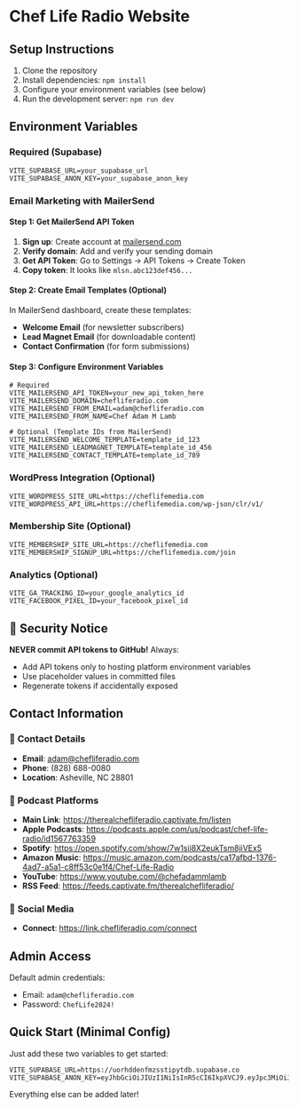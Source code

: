 # Chef Life Radio Website

## Setup Instructions

1. Clone the repository
2. Install dependencies: `npm install`
3. Configure your environment variables (see below)
4. Run the development server: `npm run dev`

## Environment Variables

### Required (Supabase)
```
VITE_SUPABASE_URL=your_supabase_url
VITE_SUPABASE_ANON_KEY=your_supabase_anon_key
```

### Email Marketing with MailerSend

#### Step 1: Get MailerSend API Token
1. **Sign up**: Create account at [mailersend.com](https://mailersend.com)
2. **Verify domain**: Add and verify your sending domain
3. **Get API Token**: Go to Settings → API Tokens → Create Token
4. **Copy token**: It looks like `mlsn.abc123def456...`

#### Step 2: Create Email Templates (Optional)
In MailerSend dashboard, create these templates:
- **Welcome Email** (for newsletter subscribers)
- **Lead Magnet Email** (for downloadable content)
- **Contact Confirmation** (for form submissions)

#### Step 3: Configure Environment Variables
```
# Required
VITE_MAILERSEND_API_TOKEN=your_new_api_token_here
VITE_MAILERSEND_DOMAIN=chefliferadio.com
VITE_MAILERSEND_FROM_EMAIL=adam@chefliferadio.com
VITE_MAILERSEND_FROM_NAME=Chef Adam M Lamb

# Optional (Template IDs from MailerSend)
VITE_MAILERSEND_WELCOME_TEMPLATE=template_id_123
VITE_MAILERSEND_LEADMAGNET_TEMPLATE=template_id_456
VITE_MAILERSEND_CONTACT_TEMPLATE=template_id_789
```

### WordPress Integration (Optional)
```
VITE_WORDPRESS_SITE_URL=https://cheflifemedia.com
VITE_WORDPRESS_API_URL=https://cheflifemedia.com/wp-json/clr/v1/
```

### Membership Site (Optional)
```
VITE_MEMBERSHIP_SITE_URL=https://cheflifemedia.com
VITE_MEMBERSHIP_SIGNUP_URL=https://cheflifemedia.com/join
```

### Analytics (Optional)
```
VITE_GA_TRACKING_ID=your_google_analytics_id
VITE_FACEBOOK_PIXEL_ID=your_facebook_pixel_id
```

## 🚨 Security Notice

**NEVER commit API tokens to GitHub!** Always:
- Add API tokens only to hosting platform environment variables
- Use placeholder values in committed files
- Regenerate tokens if accidentally exposed

## Contact Information

### 📧 **Contact Details**
- **Email**: adam@chefliferadio.com
- **Phone**: (828) 688-0080
- **Location**: Asheville, NC 28801

### 🎵 **Podcast Platforms**
- **Main Link**: https://therealchefliferadio.captivate.fm/listen
- **Apple Podcasts**: https://podcasts.apple.com/us/podcast/chef-life-radio/id1567763359
- **Spotify**: https://open.spotify.com/show/7w1sii8X2eukTsm8jiVEx5
- **Amazon Music**: https://music.amazon.com/podcasts/ca17afbd-1376-4ad7-a5a1-c8ff53c0e1f4/Chef-Life-Radio
- **YouTube**: https://www.youtube.com/@chefadammlamb
- **RSS Feed**: https://feeds.captivate.fm/therealchefliferadio/

### 📱 **Social Media**
- **Connect**: https://link.chefliferadio.com/connect

## Admin Access

Default admin credentials:
- Email: `adam@chefliferadio.com`
- Password: `ChefLife2024!`

## Quick Start (Minimal Config)

Just add these two variables to get started:
```
VITE_SUPABASE_URL=https://uorhddenfmzsstipytdb.supabase.co
VITE_SUPABASE_ANON_KEY=eyJhbGciOiJIUzI1NiIsInR5cCI6IkpXVCJ9.eyJpc3MiOiJzdXBhYmFzZSIsInJlZiI6InVvcmhkZGVuZm16c3p0aXB5dGRiIiwicm9sZSI6ImFub24iLCJpYXQiOjE3NTA3OTY1NTgsImV4cCI6MjA2NjM3MjU1OH0.VRu_kU5lmD1suFt3iNK5wmHf4fBiUeHzzpQNLw0La1M
```

Everything else can be added later!